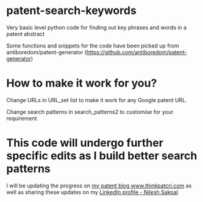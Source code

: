 # patent-search-keywords
Very basic level python code for finding out key phrases and words in a patent abstract

Some functions and snippets for the code have been picked up from antiboredom/patent-generator (https://github.com/antiboredom/patent-generator)

# How to make it work for you?

Change URLs in URL_set list to make it work for any Google patent URL.

Change search patterns in search_patterns2 to customise for your requirement.

# This code will undergo further specific edits as I build better search patterns

I will be updating the progress on <a href ="http://www.thinkpatcri.com/"> my patent blog www.thinkpatcri.com </a> as well as sharing these updates on my <a href ="https://www.linkedin.com/in/nileshsakpal/"> LinkedIn profile - Nilesh Sakpal </a>
